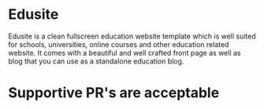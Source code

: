# Edusite

Edusite is a clean fullscreen education website template which is well suited for schools, universities, online courses and other education related website. It comes with a beautiful and well crafted front page as well as blog that you can use as a standalone education blog.


# Supportive PR's are acceptable
